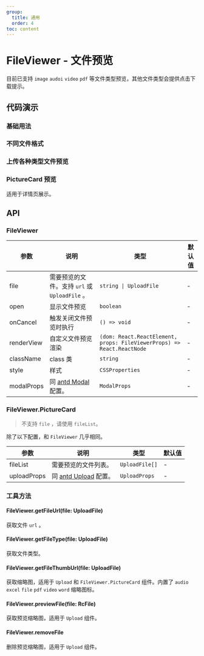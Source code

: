 ```yaml
---
group:
  title: 通用
  order: 4
toc: content
---
```


# FileViewer - 文件预览

目前已支持 `image` `audoi` `video` `pdf` 等文件类型预览，其他文件类型会提供点击下载提示。

## 代码演示

### 基础用法

<code src='./demos/basic.tsx'></code>

### 不同文件格式

<code src='./demos/multiple.tsx'></code>

### 上传各种类型文件预览

<code src='../biz-form/demos/upload-file-viewer.tsx'></code>

### PictureCard 预览

适用于详情页展示。

<code src='./demos/upload.tsx'></code>

## API

### FileViewer

| 参数 | 说明 | 类型 | 默认值 |
| --- | --- | --- | --- |
| file | 需要预览的文件。支持 `url` 或 `UploadFile` 。 | `string \| UploadFile` | - |
| open | 显示文件预览 | `boolean` | - |
| onCancel | 触发关闭文件预览时执行 | `() => void` | - |
| renderView | 自定义文件预览渲染 | `(dom: React.ReactElement, props: FileViewerProps) => React.ReactNode` | - |
| className | class 类 | `string` | - |
| style | 样式 | `CSSProperties` | - |
| modalProps | 同 [antd Modal](https://ant.design/components/modal-cn#api) 配置。 | `ModalProps` | - |

### FileViewer.PictureCard

> 不支持 `file` ，请使用 `fileList`。

除了以下配置，和 `FileViewer` 几乎相同。

| 参数 | 说明 | 类型 | 默认值 |
| --- | --- | --- | --- |
| fileList | 需要预览的文件列表。 | `UploadFile[]` | - |
| uploadProps | 同 [antd Upload](https://ant.design/components/upload-cn#api) 配置。 | `UploadProps` | - |

### 工具方法

#### FileViewer.getFileUrl(file: UploadFile)

获取文件 `url` 。

#### FileViewer.getFileType(file: UploadFile)

获取文件类型。

#### FileViewer.getFileThumbUrl(file: UploadFile)

获取缩略图，适用于 `Upload` 和 `FileViewer.PictureCard` 组件。内置了 `audio` `excel` `file` `pdf` `video` `word` 缩略图标。

#### FileViewer.previewFile(file: RcFile)

获取预览缩略图，适用于 `Upload` 组件。

#### FileViewer.removeFile

删除预览缩略图，适用于 `Upload` 组件。
